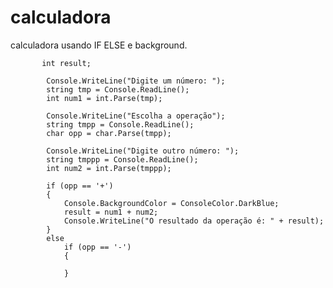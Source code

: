 # calculadora
calculadora usando IF ELSE e background.
 
           
           int result;
           
            Console.WriteLine("Digite um número: ");
            string tmp = Console.ReadLine();
            int num1 = int.Parse(tmp);

            Console.WriteLine("Escolha a operação");
            string tmpp = Console.ReadLine();
            char opp = char.Parse(tmpp);

            Console.WriteLine("Digite outro número: ");
            string tmppp = Console.ReadLine();
            int num2 = int.Parse(tmppp);
 
            if (opp == '+')
            {
                Console.BackgroundColor = ConsoleColor.DarkBlue;
                result = num1 + num2;
                Console.WriteLine("O resultado da operação é: " + result);
            } 
            else
                if (opp == '-')
                {
                    
                }
            
